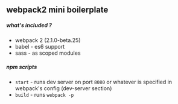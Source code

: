 ## webpack2 mini boilerplate

##### what's included ?
- webpack 2 (2.1.0-beta.25)
- babel - es6 support
- sass - as scoped modules

##### npm scripts
- `start` - runs dev server on port `8080` or whatever is specified in webpack's config (dev-server section)
- `build` - runs `webpack -p`